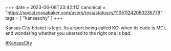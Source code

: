 +++
date = 2023-06-08T23:42:11Z
canonical = "https://social.rossabaker.com/users/ross/statuses/110511242050235779"
tags = [ "kansascity" ]
+++

<p>Kansas City brisket is legit.  Its airport being called KCI when its code is MCI, and wondering whether you uberred to the right one is bad.</p><p><a href="https://social.rossabaker.com/tags/KansasCity" class="mention hashtag" rel="tag">#<span>KansasCity</span></a></p>
